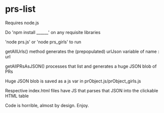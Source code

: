 # prs-list

Requires node.js

Do 'npm install ______' on any requisite libraries

'node prs.js' or 'node prs_girls' to run

getAllUrls() method generates the (prepopulated) urlJson variable of name : url

getAllPRsAsJSON() processes that list and generates a huge JSON blob of PRs

Huge JSON blob is saved as a js var in prObject.js/prObject_girls.js

Respective index.html files have JS that parses that JSON into the clickable HTML table

Code is horrible, almost by design. Enjoy.